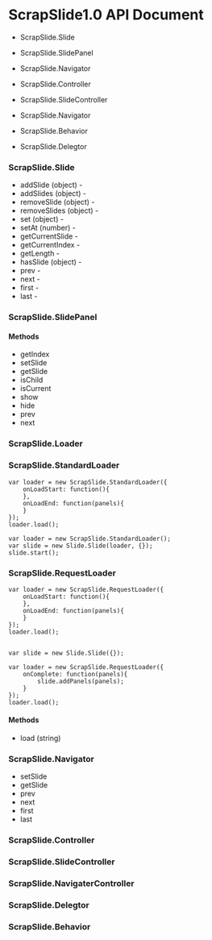 ScrapSlide1.0 API Document
===============================================

* ScrapSlide.Slide
* ScrapSlide.SlidePanel
* ScrapSlide.Navigator

* ScrapSlide.Controller
* ScrapSlide.SlideController
* ScrapSlide.Navigator

* ScrapSlide.Behavior
* ScrapSlide.Delegtor


### ScrapSlide.Slide

* addSlide (object) - 
* addSlides (object) - 
* removeSlide (object) - 
* removeSlides (object) -
* set (object) - 
* setAt (number) - 
* getCurrentSlide - 
* getCurrentIndex - 
* getLength - 
* hasSlide (object) - 
* prev -
* next -
* first -
* last -


### ScrapSlide.SlidePanel

#### Methods

* getIndex
* setSlide
* getSlide
* isChild
* isCurrent
* show
* hide
* prev
* next





### ScrapSlide.Loader

### ScrapSlide.StandardLoader

	var loader = new ScrapSlide.StandardLoader({
		onLoadStart: function(){
		},
		onLoadEnd: function(panels){
		}
	});
	loader.load();

	var loader = new ScrapSlide.StandardLoader();
	var slide = new Slide.Slide(loader, {});
	slide.start();


### ScrapSlide.RequestLoader

	var loader = new ScrapSlide.RequestLoader({
		onLoadStart: function(){
		},
		onLoadEnd: function(panels){
		}
	});
	loader.load();


	var slide = new Slide.Slide({});

	var loader = new ScrapSlide.RequestLoader({
		onComplete: function(panels){
			slide.addPanels(panels);
		}
	});
	loader.load();

#### Methods

* load (string)



### ScrapSlide.Navigator

* setSlide
* getSlide
* prev
* next
* first
* last

### ScrapSlide.Controller

### ScrapSlide.SlideController
### ScrapSlide.NavigaterController

### ScrapSlide.Delegtor


### ScrapSlide.Behavior
